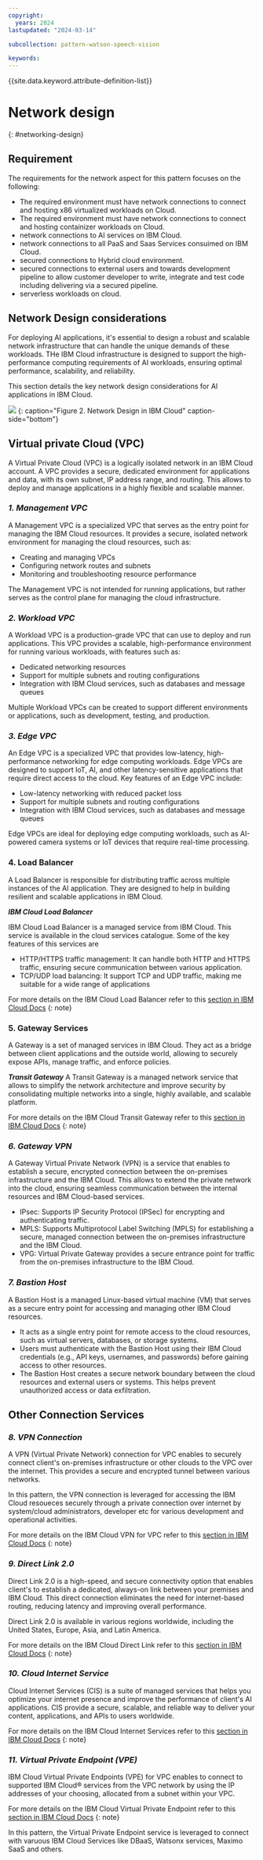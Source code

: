 ```yaml
---
copyright:
  years: 2024
lastupdated: "2024-03-14"

subcollection: pattern-watson-speech-vision

keywords:
---
```

{{site.data.keyword.attribute-definition-list}}

# Network design

{: #networking-design}

## Requirement

The requirements for the network aspect for this pattern focuses on the following:

* The required environment must have network connections to connect and hosting x86 virtualized workloads on Cloud.
* The required environment must have network connections to connect and hosting containizer workloads on Cloud.
* network connections to AI services on IBM Cloud.
* network connections to all PaaS and Saas Services consuimed on IBM Cloud.
* secured connections to Hybrid cloud environment.
* secured connections to external users and towards development pipeline to allow customer developer to write, integrate and test code including delivering via a secured pipeline.
* serverless workloads on cloud.

## Network Design considerations

For deploying AI applications, it's essential to design a robust and scalable network infrastructure that can handle the unique demands of these workloads. THe IBM Cloud infrastructure is designed to support the high-performance computing requirements of AI workloads, ensuring optimal performance, scalability, and reliability.

This section details the key network design considerations for AI applications in IBM Cloud.

![](image/watson-surround-pattern-networking.svg)
{: caption="Figure 2. Network Design in IBM Cloud" caption-side="bottom"}

## **Virtual private Cloud (VPC)**

A Virtual Private Cloud (VPC) is a logically isolated network in an IBM Cloud account. A VPC provides a secure, dedicated environment for applications and data, with its own subnet, IP address range, and routing. This allows to deploy and manage applications in a highly flexible and scalable manner.

### ***1. Management VPC***

A Management VPC is a specialized VPC that serves as the entry point for managing the IBM Cloud resources. It provides a secure, isolated network environment for managing the cloud resources, such as:

- Creating and managing VPCs
- Configuring network routes and subnets
- Monitoring and troubleshooting resource performance

The Management VPC is not intended for running applications, but rather serves as the control plane for managing the cloud infrastructure.

### ***2. Workload VPC***

A Workload VPC is a production-grade VPC that can use to deploy and run applications. This VPC provides a scalable, high-performance environment for running various workloads, with features such as:

- Dedicated networking resources
- Support for multiple subnets and routing configurations
- Integration with IBM Cloud services, such as databases and message queues

Multiple Workload VPCs can be created to support different environments or applications, such as development, testing, and production.

### ***3. Edge VPC***

An Edge VPC is a specialized VPC that provides low-latency, high-performance networking for edge computing workloads. Edge VPCs are designed to support IoT, AI, and other latency-sensitive applications that require direct access to the cloud. Key features of an Edge VPC include:

- Low-latency networking with reduced packet loss
- Support for multiple subnets and routing configurations
- Integration with IBM Cloud services, such as databases and message queues

Edge VPCs are ideal for deploying edge computing workloads, such as AI-powered camera systems or IoT devices that require real-time processing.

### **4. Load Balancer**

A Load Balancer is responsible for distributing traffic across multiple instances of the AI application. They are designed to help in building resilient and scalable applications in IBM Cloud.

***IBM Cloud Load Balancer***

IBM Cloud Load Balancer is a managed service from IBM Cloud. This service is available in the cloud services catalogue. Some of the key features of this services are

- HTTP/HTTPS traffic management: It can handle both HTTP and HTTPS traffic, ensuring secure communication between various application.
- TCP/UDP load balancing: It support TCP and UDP traffic, making me suitable for a wide range of applications

For more details on the IBM Cloud Load Balancer refer to this [section in IBM Cloud Docs](https://cloud.ibm.com/docs/loadbalancer-service?topic=loadbalancer-service-about-ibm-cloud-load-balancer)
{: note}

### **5. Gateway Services**

A Gateway is a set of managed services in IBM Cloud. They act as a bridge between client applications and the outside world, allowing to securely expose APIs, manage traffic, and enforce policies.

***Transit Gateway***
A Transit Gateway is a managed network service that allows to simplify the network architecture and improve security by consolidating multiple networks into a single, highly available, and scalable platform.

For more details on the IBM Cloud Transit Gateway refer to this [section in IBM Cloud Docs](https://cloud.ibm.com/docs/transit-gateway?topic=transit-gateway-about)
{: note}

### ***6. Gateway VPN***

A Gateway Virtual Private Network (VPN) is a service that enables to establish a secure, encrypted connection between the on-premises infrastructure and the IBM Cloud. This allows to extend the private network into the cloud, ensuring seamless communication between the internal resources and IBM Cloud-based services.

- IPsec: Supports IP Security Protocol (IPSec) for encrypting and authenticating traffic.
- MPLS: Supports Multiprotocol Label Switching (MPLS) for establishing a secure, managed connection between the on-premises infrastructure and the IBM Cloud.
- VPG: Virtual Private Gateway provides a secure entrance point for traffic from the on-premises infrastructure to the IBM Cloud.

### ***7. Bastion Host***

A Bastion Host is a managed Linux-based virtual machine (VM) that serves as a secure entry point for accessing and managing other IBM Cloud resources.

- It acts as a single entry point for remote access to the cloud resources, such as virtual servers, databases, or storage systems.
- Users must authenticate with the Bastion Host using their IBM Cloud credentials (e.g., API keys, usernames, and passwords) before gaining access to other resources.
- The Bastion Host creates a secure network boundary between the cloud resources and external users or systems. This helps prevent unauthorized access or data exfiltration.

## **Other Connection Services**

### ***8. VPN Connection***

A VPN (Virtual Private Network) connection for VPC enables to securely connect client's on-premises infrastructure or other clouds to the VPC over the internet. This provides a secure and encrypted tunnel between various networks.

In this pattern, the VPN connection is leveraged for accessing the IBM Cloud resoueces securely through a private connection over internet by system/cloud administrators, developer etc for various development and operational activities.

For more details on the IBM Cloud VPN for VPC refer to this [section in IBM Cloud Docs](https://cloud.ibm.com/docs/vpc?topic=vpc-vpn-overview&interface=ui)
{: note}

### ***9. Direct Link 2.0***

Direct Link 2.0 is a high-speed, and secure connectivity option that enables client's to establish a dedicated, always-on link between your premises and IBM Cloud. This direct connection eliminates the need for internet-based routing, reducing latency and improving overall performance.

Direct Link 2.0 is available in various regions worldwide, including the United States, Europe, Asia, and Latin America.

For more details on the IBM Cloud Direct Link refer to this [section in IBM Cloud Docs](https://cloud.ibm.com/docs/dl?topic=dl-dl-about)
{: note}

### ***10. Cloud Internet Service***

Cloud Internet Services (CIS) is a suite of managed services that helps you optimize your internet presence and improve the performance of client's AI applications. CIS  provide a secure, scalable, and reliable way to deliver your content, applications, and APIs to users worldwide.

For more details on the IBM Cloud Internet Services refer to this [section in IBM Cloud Docs](https://cloud.ibm.com/docs/cis?topic=cis-about-ibm-cloud-internet-services-cis)
{: note}

### ***11. Virtual Private Endpoint (VPE)***

IBM Cloud Virtual Private Endpoints (VPE) for VPC enables to connect to supported IBM Cloud® services from the VPC network by using the IP addresses of your choosing, allocated from a subnet within your VPC.

For more details on the IBM Cloud Virtual Private Endpoint refer to this [section in IBM Cloud Docs](https://cloud.ibm.com/docs/vpc?topic=vpc-about-vpe)
{: note}

In this pattern, the Virtual Private Endpoint service is leveraged to connect with varuous IBM Cloud Services like DBaaS, Watsonx services, Maximo SaaS and others.
